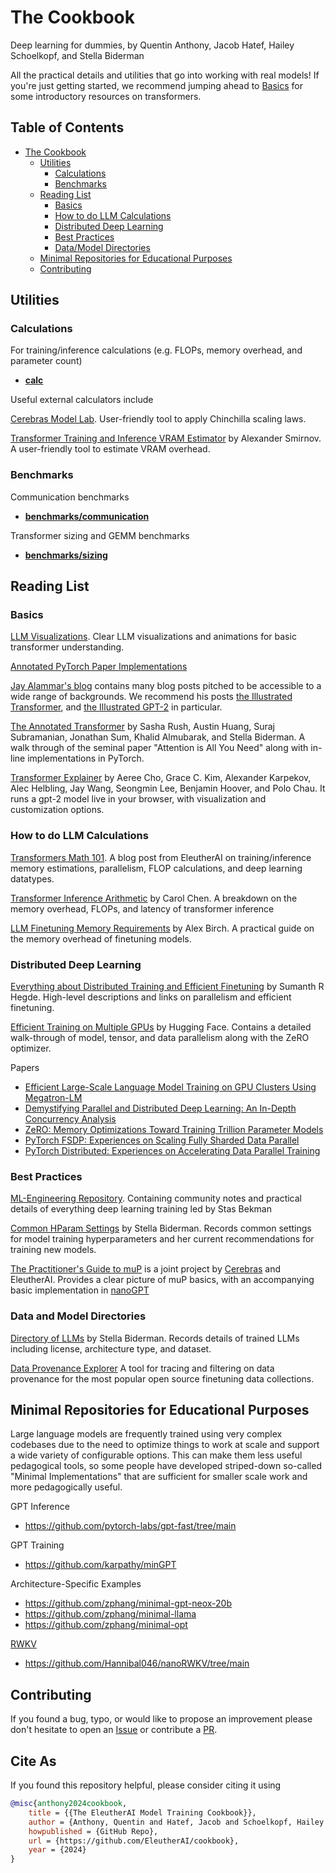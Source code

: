 # The Cookbook
Deep learning for dummies, by Quentin Anthony, Jacob Hatef, Hailey Schoelkopf, and Stella Biderman

All the practical details and utilities that go into working with real models! If you're just getting started, we recommend jumping ahead to [Basics](#basics) for some introductory resources on transformers.

## Table of Contents

- [The Cookbook](#the-cookbook)
  * [Utilities](#utilities)
    + [Calculations](#calculations)
    + [Benchmarks](#benchmarks)
  * [Reading List](#reading-list)
    + [Basics](#basics)
    + [How to do LLM Calculations](#how-to-do-llm-calculations)
    + [Distributed Deep Learning](#distributed-deep-learning)
    + [Best Practices](#best-practices)
    + [Data/Model Directories](#data-and-model-directories)
  * [Minimal Repositories for Educational Purposes](#minimal-repositories-for-educational-purposes)
  * [Contributing](#contributing)

## Utilities

### Calculations

For training/inference calculations (e.g. FLOPs, memory overhead, and parameter count)
- **[calc](./calc/)**

Useful external calculators include

[Cerebras Model Lab](https://www.cerebras.net/model-lab/). User-friendly tool to apply Chinchilla scaling laws.

[Transformer Training and Inference VRAM Estimator](https://vram.asmirnov.xyz/) by Alexander Smirnov. A user-friendly tool to estimate VRAM overhead.

### Benchmarks

Communication benchmarks
- **[benchmarks/communication](./benchmarks/communication)**

Transformer sizing and GEMM benchmarks
- **[benchmarks/sizing](./benchmarks/sizing)**

## Reading List

### Basics

[LLM Visualizations](https://bbycroft.net/llm). Clear LLM visualizations and animations for basic transformer understanding.

[Annotated PyTorch Paper Implementations](https://nn.labml.ai/)

[Jay Alammar's blog](https://jalammar.github.io/blog) contains many blog posts pitched to be accessible to a wide range of backgrounds. We recommend his posts [the Illustrated Transformer](https://jalammar.github.io/illustrated-transformer/), and [the Illustrated GPT-2](https://jalammar.github.io/illustrated-gpt2/) in particular.

[The Annotated Transformer](https://nlp.seas.harvard.edu/annotated-transformer/) by Sasha Rush, Austin Huang, Suraj Subramanian, Jonathan Sum, Khalid Almubarak, and Stella Biderman. A walk through of the seminal paper "Attention is All You Need" along with in-line implementations in PyTorch.

[Transformer Explainer](https://poloclub.github.io/transformer-explainer/) by Aeree Cho, Grace C. Kim, Alexander Karpekov, Alec Helbling, Jay Wang, Seongmin Lee, Benjamin Hoover, and Polo Chau. It runs a gpt-2 model live in your browser, with visualization and customization options.

### How to do LLM Calculations

[Transformers Math 101](https://blog.eleuther.ai/transformer-math/). A blog post from EleutherAI on training/inference memory estimations, parallelism, FLOP calculations, and deep learning datatypes.

[Transformer Inference Arithmetic](https://kipp.ly/transformer-inference-arithmetic/) by Carol Chen. A breakdown on the memory overhead, FLOPs, and latency of transformer inference

[LLM Finetuning Memory Requirements](https://blog.scottlogic.com/2023/11/24/llm-mem.html) by Alex Birch. A practical guide on the memory overhead of finetuning models.

### Distributed Deep Learning

[Everything about Distributed Training and Efficient Finetuning](https://sumanthrh.com/post/distributed-and-efficient-finetuning/) by Sumanth R Hegde. High-level descriptions and links on parallelism and efficient finetuning.

[Efficient Training on Multiple GPUs](https://huggingface.co/docs/transformers/main/en/perf_train_gpu_many) by Hugging Face. Contains a detailed walk-through of model, tensor, and data parallelism along with the ZeRO optimizer.

Papers
- [Efficient Large-Scale Language Model Training on GPU Clusters Using Megatron-LM](https://arxiv.org/abs/2104.04473)
- [Demystifying Parallel and Distributed Deep Learning: An In-Depth Concurrency Analysis](https://arxiv.org/abs/1802.09941)
- [ZeRO: Memory Optimizations Toward Training Trillion Parameter Models](https://arxiv.org/abs/1910.02054)
- [PyTorch FSDP: Experiences on Scaling Fully Sharded Data Parallel](https://arxiv.org/abs/2304.11277)
- [PyTorch Distributed: Experiences on Accelerating Data Parallel Training](https://arxiv.org/abs/2006.15704)

### Best Practices

[ML-Engineering Repository](https://github.com/stas00/ml-engineering). Containing community notes and practical details of everything deep learning training led by Stas Bekman

[Common HParam Settings](https://docs.google.com/spreadsheets/d/14vbBbuRMEHoqeuMHkTfw3uiZVmyXNuoSp8s-aHvfvZk/edit?usp=sharing) by Stella Biderman. Records common settings for model training hyperparameters and her current recommendations for training new models.

[The Practitioner's Guide to muP](https://blog.eleuther.ai/mutransfer/) is a joint project by [Cerebras](https://cerebras.ai/) and EleutherAI. Provides a clear picture of muP basics, with an accompanying basic implementation in [nanoGPT](https://github.com/EleutherAI/nanoGPT-mup)

### Data and Model Directories

[Directory of LLMs](https://docs.google.com/spreadsheets/d/1gc6yse74XCwBx028HV_cvdxwXkmXejVjkO-Mz2uwE0k/edit?usp=sharing) by Stella Biderman. Records details of trained LLMs including license, architecture type, and dataset.

[Data Provenance Explorer](https://dataprovenance.org/) A tool for tracing and filtering on data provenance for the most popular open source finetuning data collections.

## Minimal Repositories for Educational Purposes

Large language models are frequently trained using very complex codebases due to the need to optimize things to work at scale and support a wide variety of configurable options. This can make them less useful pedagogical tools, so some people have developed striped-down so-called "Minimal Implementations" that are sufficient for smaller scale work and more pedagogically useful.

GPT Inference
- https://github.com/pytorch-labs/gpt-fast/tree/main

GPT Training
- https://github.com/karpathy/minGPT

Architecture-Specific Examples
- https://github.com/zphang/minimal-gpt-neox-20b
- https://github.com/zphang/minimal-llama
- https://github.com/zphang/minimal-opt

[RWKV](https://www.rwkv.com/)
- https://github.com/Hannibal046/nanoRWKV/tree/main


## Contributing

If you found a bug, typo, or would like to propose an improvement please don't hesitate to open an [Issue](https://github.com/EleutherAI/cookbook/issues) or contribute a [PR](https://github.com/EleutherAI/cookbook/pulls).

## Cite As

If you found this repository helpful, please consider citing it using

```bibtex
@misc{anthony2024cookbook,
    title = {{The EleutherAI Model Training Cookbook}},
    author = {Anthony, Quentin and Hatef, Jacob and Schoelkopf, Hailey and Biderman, Stella},
    howpublished = {GitHub Repo},
    url = {https://github.com/EleutherAI/cookbook},
    year = {2024}
}
```
